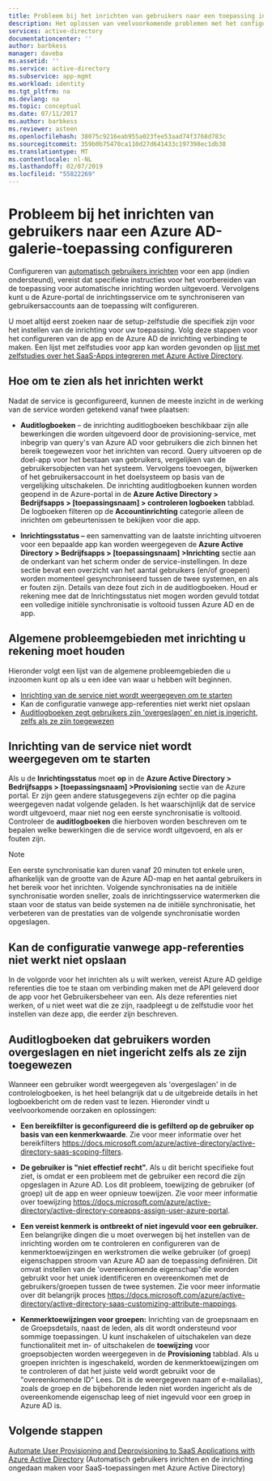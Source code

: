 ```yaml
---
title: Probleem bij het inrichten van gebruikers naar een toepassing in Azure AD-galerie configureren | Microsoft Docs
description: Het oplossen van veelvoorkomende problemen met het configureren gebruikers in te richten al een toepassing die worden vermeld in de Azure AD-Toepassingsgalerie
services: active-directory
documentationcenter: ''
author: barbkess
manager: daveba
ms.assetid: ''
ms.service: active-directory
ms.subservice: app-mgmt
ms.workload: identity
ms.tgt_pltfrm: na
ms.devlang: na
ms.topic: conceptual
ms.date: 07/11/2017
ms.author: barbkess
ms.reviewer: asteen
ms.openlocfilehash: 38075c9216eab955a023fee53aad74f3768d783c
ms.sourcegitcommit: 359b0b75470ca110d27d641433c197398ec1db38
ms.translationtype: MT
ms.contentlocale: nl-NL
ms.lasthandoff: 02/07/2019
ms.locfileid: "55822269"
---
```

# <a name="problem-configuring-user-provisioning-to-an-azure-ad-gallery-application"></a>Probleem bij het inrichten van gebruikers naar een Azure AD-galerie-toepassing configureren

Configureren van [automatisch gebruikers inrichten](https://docs.microsoft.com/azure/active-directory/active-directory-saas-app-provisioning) voor een app (indien ondersteund), vereist dat specifieke instructies voor het voorbereiden van de toepassing voor automatische inrichting worden uitgevoerd. Vervolgens kunt u de Azure-portal de inrichtingsservice om te synchroniseren van gebruikersaccounts aan de toepassing wilt configureren.

U moet altijd eerst zoeken naar de setup-zelfstudie die specifiek zijn voor het instellen van de inrichting voor uw toepassing. Volg deze stappen voor het configureren van de app en de Azure AD de inrichting verbinding te maken. Een lijst met zelfstudies voor app kan worden gevonden op [lijst met zelfstudies over het SaaS-Apps integreren met Azure Active Directory](https://docs.microsoft.com/azure/active-directory/active-directory-saas-tutorial-list).

## <a name="how-to-see-if-provisioning-is-working"></a>Hoe om te zien als het inrichten werkt 

Nadat de service is geconfigureerd, kunnen de meeste inzicht in de werking van de service worden getekend vanaf twee plaatsen:

-   **Auditlogboeken** – de inrichting auditlogboeken beschikbaar zijn alle bewerkingen die worden uitgevoerd door de provisioning-service, met inbegrip van query's van Azure AD voor gebruikers die zich binnen het bereik toegewezen voor het inrichten van record. Query uitvoeren op de doel-app voor het bestaan van gebruikers, vergelijken van de gebruikersobjecten van het systeem. Vervolgens toevoegen, bijwerken of het gebruikersaccount in het doelsysteem op basis van de vergelijking uitschakelen. De inrichting auditlogboeken kunnen worden geopend in de Azure-portal in de **Azure Active Directory &gt; Bedrijfsapps &gt; \[toepassingsnaam\] &gt; controleren logboeken** tabblad. De logboeken filteren op de **Accountinrichting** categorie alleen de inrichten om gebeurtenissen te bekijken voor die app.

-   **Inrichtingsstatus –** een samenvatting van de laatste inrichting uitvoeren voor een bepaalde app kan worden weergegeven de **Azure Active Directory &gt; Bedrijfsapps &gt; \[toepassingsnaam\] &gt;Inrichting** sectie aan de onderkant van het scherm onder de service-instellingen. In deze sectie bevat een overzicht van het aantal gebruikers (en/of groepen) worden momenteel gesynchroniseerd tussen de twee systemen, en als er fouten zijn. Details van deze fout zich in de auditlogboeken. Houd er rekening mee dat de Inrichtingsstatus niet mogen worden gevuld totdat een volledige initiële synchronisatie is voltooid tussen Azure AD en de app.

## <a name="general-problem-areas-with-provisioning-to-consider"></a>Algemene probleemgebieden met inrichting u rekening moet houden

Hieronder volgt een lijst van de algemene probleemgebieden die u inzoomen kunt op als u een idee van waar u hebben wilt beginnen.

* [Inrichting van de service niet wordt weergegeven om te starten](#provisioning-service-does-not-appear-to-start)
* Kan de configuratie vanwege app-referenties niet werkt niet opslaan
* [Auditlogboeken zegt gebruikers zijn 'overgeslagen' en niet is ingericht, zelfs als ze zijn toegewezen](#audit-logs-say-users-are-skipped-and-not-provisioned-even-though-they-are-assigned)

## <a name="provisioning-service-does-not-appear-to-start"></a>Inrichting van de service niet wordt weergegeven om te starten

Als u de **Inrichtingsstatus** moet **op** in de **Azure Active Directory &gt; Bedrijfsapps &gt; \[toepassingsnaam\] &gt;Provisioning** sectie van de Azure portal. Er zijn geen andere statusgegevens zijn echter op die pagina weergegeven nadat volgende geladen. Is het waarschijnlijk dat de service wordt uitgevoerd, maar niet nog een eerste synchronisatie is voltooid. Controleer de **auditlogboeken** die hierboven worden beschreven om te bepalen welke bewerkingen die de service wordt uitgevoerd, en als er fouten zijn.

>[!NOTE]
>Een eerste synchronisatie kan duren vanaf 20 minuten tot enkele uren, afhankelijk van de grootte van de Azure AD-map en het aantal gebruikers in het bereik voor het inrichten. Volgende synchronisaties na de initiële synchronisatie worden sneller, zoals de inrichtingsservice watermerken die staan voor de status van beide systemen na de initiële synchronisatie, het verbeteren van de prestaties van de volgende synchronisatie worden opgeslagen.
>
>

## <a name="cant-save-configuration-due-to-app-credentials-not-working"></a>Kan de configuratie vanwege app-referenties niet werkt niet opslaan

In de volgorde voor het inrichten als u wilt werken, vereist Azure AD geldige referenties die toe te staan om verbinding maken met de API geleverd door de app voor het Gebruikersbeheer van een. Als deze referenties niet werken, of u niet weet wat die ze zijn, raadpleegt u de zelfstudie voor het instellen van deze app, die eerder zijn beschreven.

## <a name="audit-logs-say-users-are-skipped-and-not-provisioned-even-though-they-are-assigned"></a>Auditlogboeken dat gebruikers worden overgeslagen en niet ingericht zelfs als ze zijn toegewezen

Wanneer een gebruiker wordt weergegeven als 'overgeslagen' in de controlelogboeken, is het heel belangrijk dat u de uitgebreide details in het logboekbericht om de reden vast te lezen. Hieronder vindt u veelvoorkomende oorzaken en oplossingen:

-   **Een bereikfilter is geconfigureerd** **die is gefilterd op de gebruiker op basis van een kenmerkwaarde**. Zie voor meer informatie over het bereikfilters <https://docs.microsoft.com/azure/active-directory/active-directory-saas-scoping-filters>.

-   **De gebruiker is "niet effectief recht".** Als u dit bericht specifieke fout ziet, is omdat er een probleem met de gebruiker een record die zijn opgeslagen in Azure AD. Los dit probleem, toewijzing de gebruiker (of groep) uit de app en weer opnieuw toewijzen. Zie voor meer informatie over toewijzing <https://docs.microsoft.com/azure/active-directory/active-directory-coreapps-assign-user-azure-portal>.

-   **Een vereist kenmerk is ontbreekt of niet ingevuld voor een gebruiker.** Een belangrijke dingen die u moet overwegen bij het instellen van de inrichting worden om te controleren en configureren van de kenmerktoewijzingen en werkstromen die welke gebruiker (of groep) eigenschappen stroom van Azure AD aan de toepassing definiëren. Dit omvat instellen van de 'overeenkomende eigenschap"die worden gebruikt voor het uniek identificeren en overeenkomen met de gebruikers/groepen tussen de twee systemen. Zie voor meer informatie over dit belangrijk proces <https://docs.microsoft.com/azure/active-directory/active-directory-saas-customizing-attribute-mappings>.

   * **Kenmerktoewijzingen voor groepen:** Inrichting van de groepsnaam en de Groepsdetails, naast de leden, als dit wordt ondersteund voor sommige toepassingen. U kunt inschakelen of uitschakelen van deze functionaliteit met in- of uitschakelen de **toewijzing** voor groepsobjecten worden weergegeven in de **Provisioning** tabblad. Als u groepen inrichten is ingeschakeld, worden de kenmerktoewijzingen om te controleren of dat het juiste veld wordt gebruikt voor de "overeenkomende ID" Lees. Dit is de weergegeven naam of e-mailalias), zoals de groep en de bijbehorende leden niet worden ingericht als de overeenkomende eigenschap leeg of niet ingevuld voor een groep in Azure AD is.

## <a name="next-steps"></a>Volgende stappen
[Automate User Provisioning and Deprovisioning to SaaS Applications with Azure Active Directory](user-provisioning.md) (Automatisch gebruikers inrichten en de inrichting ongedaan maken voor SaaS-toepassingen met Azure Active Directory)
